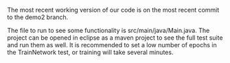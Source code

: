 The most recent working version of our code is on the most recent commit to the demo2 branch.

The file to run to see some functionality is src/main/java/Main.java. The project can be opened in eclipse as a maven project to see the full test suite and run them as well. It is recommended to set a low number of epochs in the TrainNetwork test, or training will take several minutes.
